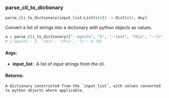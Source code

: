 

### parse_cli_to_dictionary
```python
parse_cli_to_dictionary(input_list:List[str]) -> Dict[str, Any]
```
Convert a list of strings into a dictionary with python objects as values.


```python
a = parse_cli_to_dictionary(["--epochs", "5", "--test", "this", "--lr", "0.74"]) 
# {'epochs': 5, 'test': 'this', 'lr': 0.74}
```



#### Args:

* **input_list** :  A list of input strings from the cli.

#### Returns:
    A dictionary constructed from the `input_list`, with values converted to python objects where applicable.